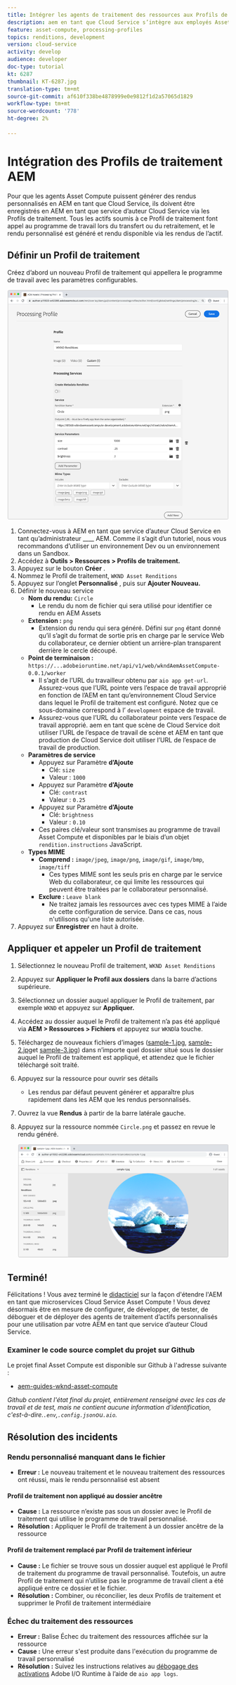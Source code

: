 ```yaml
---
title: Intégrer les agents de traitement des ressources aux Profils de traitement AEM
description: aem en tant que Cloud Service s’intègre aux employés Asset Compute déployés à Adobe I/O Runtime via les Profils de traitement AEM Assets. Les Profils de traitement sont configurés dans le service Auteur pour traiter des ressources spécifiques à l’aide de travailleurs personnalisés et pour stocker les fichiers générés par les travailleurs en tant que rendus de ressources.
feature: asset-compute, processing-profiles
topics: renditions, development
version: cloud-service
activity: develop
audience: developer
doc-type: tutorial
kt: 6287
thumbnail: KT-6287.jpg
translation-type: tm+mt
source-git-commit: af610f338be4878999e0e9812f1d2a57065d1829
workflow-type: tm+mt
source-wordcount: '778'
ht-degree: 2%

---
```



# Intégration des Profils de traitement AEM

Pour que les agents Asset Compute puissent générer des rendus personnalisés en AEM en tant que Cloud Service, ils doivent être enregistrés en AEM en tant que service d’auteur Cloud Service via les Profils de traitement. Tous les actifs soumis à ce Profil de traitement font appel au programme de travail lors du transfert ou du retraitement, et le rendu personnalisé est généré et rendu disponible via les rendus de l’actif.

## Définir un Profil de traitement

Créez d’abord un nouveau Profil de traitement qui appellera le programme de travail avec les paramètres configurables.

![Profil de traitement](./assets/processing-profiles/new-processing-profile.png)

1. Connectez-vous à AEM en tant que service d’auteur Cloud Service en tant qu’administrateur ____ AEM. Comme il s’agit d’un tutoriel, nous vous recommandons d’utiliser un environnement Dev ou un environnement dans un Sandbox.
1. Accédez à __Outils > Ressources > Profils de traitement.__
1. Appuyez sur le bouton __Créer__ .
1. Nommez le Profil de traitement, `WKND Asset Renditions`
1. Appuyez sur l’onglet __Personnalisé__ , puis sur __Ajouter Nouveau.__
1. Définir le nouveau service
   + __Nom du rendu:__ `Circle`
      + Le rendu du nom de fichier qui sera utilisé pour identifier ce rendu en AEM Assets
   + __Extension :__ `png`
      + Extension du rendu qui sera généré. Défini sur `png` étant donné qu’il s’agit du format de sortie pris en charge par le service Web du collaborateur, ce dernier obtient un arrière-plan transparent derrière le cercle découpé.
   + __Point de terminaison :__ `https://...adobeioruntime.net/api/v1/web/wkndAemAssetCompute-0.0.1/worker`
      + Il s’agit de l’URL du travailleur obtenu par `aio app get-url`. Assurez-vous que l’URL pointe vers l’espace de travail approprié en fonction de l’AEM en tant qu’environnement Cloud Service dans lequel le Profil de traitement est configuré. Notez que ce sous-domaine correspond à l’ `development` espace de travail.
      + Assurez-vous que l’URL du collaborateur pointe vers l’espace de travail approprié. aem en tant que scène de Cloud Service doit utiliser l’URL de l’espace de travail de scène et AEM en tant que production de Cloud Service doit utiliser l’URL de l’espace de travail de production.
   + __Paramètres de service__
      + Appuyez sur Paramètre __d’Ajoute__
         + Clé: `size`
         + Valeur : `1000`
      + Appuyez sur Paramètre __d’Ajoute__
         + Clé: `contrast`
         + Valeur : `0.25`
      + Appuyez sur Paramètre __d’Ajoute__
         + Clé: `brightness`
         + Valeur : `0.10`
      + Ces paires clé/valeur sont transmises au programme de travail Asset Compute et disponibles par le biais d’un objet `rendition.instructions` JavaScript.
   + __Types MIME__
      + __Comprend :__ `image/jpeg`, `image/png`, `image/gif`, `image/bmp`, `image/tiff`
         + Ces types MIME sont les seuls pris en charge par le service Web du collaborateur, ce qui limite les ressources qui peuvent être traitées par le collaborateur personnalisé.
      + __Exclure :__ `Leave blank`
         + Ne traitez jamais les ressources avec ces types MIME à l’aide de cette configuration de service. Dans ce cas, nous n&#39;utilisons qu&#39;une liste autorisée.
1. Appuyez sur __Enregistrer__ en haut à droite.

## Appliquer et appeler un Profil de traitement

1. Sélectionnez le nouveau Profil de traitement, `WKND Asset Renditions`
1. Appuyez sur __Appliquer le Profil aux dossiers__ dans la barre d’actions supérieure.
1. Sélectionnez un dossier auquel appliquer le Profil de traitement, par exemple `WKND` et appuyez sur __Appliquer.__
1. Accédez au dossier auquel le Profil de traitement n’a pas été appliqué via __AEM > Ressources > Fichiers__ et appuyez sur `WKND`la touche.
1. Téléchargez de nouveaux fichiers d’images ([sample-1.jpg](../assets/samples/sample-1.jpg), [sample-2.jpg](../assets/samples/sample-2.jpg)et [sample-3.jpg](../assets/samples/sample-3.jpg)) dans n’importe quel dossier situé sous le dossier auquel le Profil de traitement est appliqué, et attendez que le fichier téléchargé soit traité.
1. Appuyez sur la ressource pour ouvrir ses détails
   + Les rendus par défaut peuvent générer et apparaître plus rapidement dans les AEM que les rendus personnalisés.
1. Ouvrez la vue __Rendus__ à partir de la barre latérale gauche.
1. Appuyez sur la ressource nommée `Circle.png` et passez en revue le rendu généré.

   ![Rendu généré](./assets/processing-profiles/rendition.png)

## Terminé!

Félicitations ! Vous avez terminé le [didacticiel](../overview.md) sur la façon d&#39;étendre l&#39;AEM en tant que microservices Cloud Service Asset Compute ! Vous devez désormais être en mesure de configurer, de développer, de tester, de déboguer et de déployer des agents de traitement d’actifs personnalisés pour une utilisation par votre AEM en tant que service d’auteur Cloud Service.

### Examiner le code source complet du projet sur Github

Le projet final Asset Compute est disponible sur Github à l&#39;adresse suivante :

+ [aem-guides-wknd-asset-compute](https://github.com/adobe/aem-guides-wknd-asset-compute)

_Github contient l&#39;état final du projet, entièrement renseigné avec les cas de travail et de test, mais ne contient aucune information d&#39;identification, c&#39;est-à-dire.`.env`,`.config.json`ou`.aio`._

## Résolution des incidents

### Rendu personnalisé manquant dans le fichier

+ __Erreur :__ Le nouveau traitement et le nouveau traitement des ressources ont réussi, mais le rendu personnalisé est absent

#### Profil de traitement non appliqué au dossier ancêtre

+ __Cause :__ La ressource n’existe pas sous un dossier avec le Profil de traitement qui utilise le programme de travail personnalisé.
+ __Résolution :__ Appliquer le Profil de traitement à un dossier ancêtre de la ressource

#### Profil de traitement remplacé par Profil de traitement inférieur

+ __Cause :__ Le fichier se trouve sous un dossier auquel est appliqué le Profil de traitement du programme de travail personnalisé. Toutefois, un autre Profil de traitement qui n’utilise pas le programme de travail client a été appliqué entre ce dossier et le fichier.
+ __Résolution :__ Combiner, ou réconcilier, les deux Profils de traitement et supprimer le Profil de traitement intermédiaire

### Échec du traitement des ressources

+ __Erreur :__ Balise Échec du traitement des ressources affichée sur la ressource
+ __Cause :__ Une erreur s&#39;est produite dans l&#39;exécution du programme de travail personnalisé
+ __Résolution :__ Suivez les instructions relatives au [débogage des activations](../test-debug/debug.md#aio-app-logs) Adobe I/O Runtime à l’aide de `aio app logs`.
